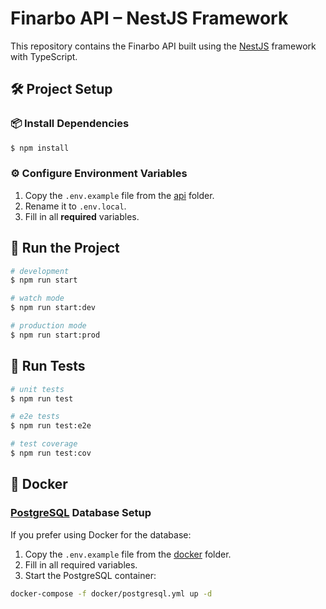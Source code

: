 # Finarbo API – NestJS Framework

This repository contains the Finarbo API built using the [NestJS](https://nestjs.com/) framework with TypeScript.

## 🛠️ Project Setup

### 📦 Install Dependencies

```bash
$ npm install
```

### ⚙️ Configure Environment Variables

1. Copy the `.env.example` file from the [api](../api/) folder.
2. Rename it to `.env.local`.
3. Fill in all **required** variables.

## 🚀 Run the Project

```bash
# development
$ npm run start

# watch mode
$ npm run start:dev

# production mode
$ npm run start:prod
```

## 🧪 Run Tests

```bash
# unit tests
$ npm run test

# e2e tests
$ npm run test:e2e

# test coverage
$ npm run test:cov
```

## 🐳 Docker

### [PostgreSQL](https://www.postgresql.org/) Database Setup

If you prefer using Docker for the database:

1. Copy the `.env.example` file from the [docker](./docker) folder.
2. Fill in all required variables.
3. Start the PostgreSQL container:

```bash
docker-compose -f docker/postgresql.yml up -d
```
